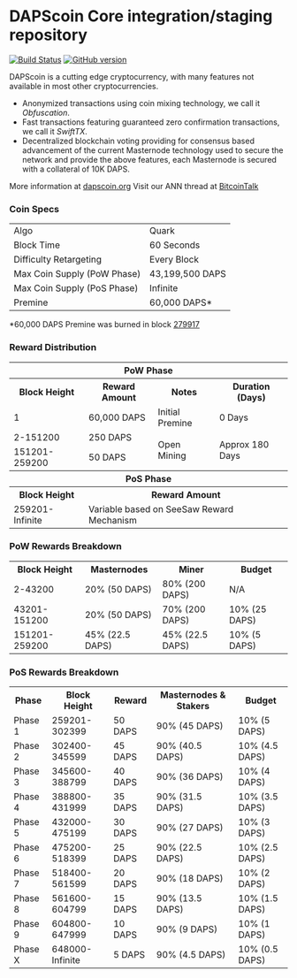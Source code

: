 DAPScoin Core integration/staging repository
=====================================

[![Build Status](https://travis-ci.org/DAPScoin-Project/DAPScoin.svg?branch=master)](https://travis-ci.org/DAPScoin-Project/DAPScoin) [![GitHub version](https://badge.fury.io/gh/DAPScoin-Project%2FDAPScoin.svg)](https://badge.fury.io/gh/DAPScoin-Project%2FDAPScoin)

DAPScoin is a cutting edge cryptocurrency, with many features not available in most other cryptocurrencies.
- Anonymized transactions using coin mixing technology, we call it _Obfuscation_.
- Fast transactions featuring guaranteed zero confirmation transactions, we call it _SwiftTX_.
- Decentralized blockchain voting providing for consensus based advancement of the current Masternode
  technology used to secure the network and provide the above features, each Masternode is secured
  with a collateral of 10K DAPS.

More information at [dapscoin.org](http://www.dapscoin.org) Visit our ANN thread at [BitcoinTalk](http://www.bitcointalk.org/index.php?topic=1262920)

### Coin Specs
<table>
<tr><td>Algo</td><td>Quark</td></tr>
<tr><td>Block Time</td><td>60 Seconds</td></tr>
<tr><td>Difficulty Retargeting</td><td>Every Block</td></tr>
<tr><td>Max Coin Supply (PoW Phase)</td><td>43,199,500 DAPS</td></tr>
<tr><td>Max Coin Supply (PoS Phase)</td><td>Infinite</td></tr>
<tr><td>Premine</td><td>60,000 DAPS*</td></tr>
</table>

*60,000 DAPS Premine was burned in block [279917](http://www.presstab.pw/phpexplorer/DAPScoin/block.php?blockhash=206d9cfe859798a0b0898ab00d7300be94de0f5469bb446cecb41c3e173a57e0)

### Reward Distribution

<table>
<th colspan=4>PoW Phase</th>
<tr><th>Block Height</th><th>Reward Amount</th><th>Notes</th><th>Duration (Days)</th></tr>
<tr><td>1</td><td>60,000 DAPS</td><td>Initial Premine</td><td>0 Days</td></tr>
<tr><td>2-151200</td><td>250 DAPS</td><td rowspan=2>Open Mining</td><td rowspan=2> Approx 180 Days</td></tr>
<tr><td>151201-259200</td><td>50 DAPS</td></tr>
<tr><th colspan=4>PoS Phase</th></tr>
<tr><th>Block Height</th><th colspan=3>Reward Amount</th></tr>
<tr><td>259201-Infinite</td><td colspan=3>Variable based on SeeSaw Reward Mechanism</td></tr>
</table>

### PoW Rewards Breakdown

<table>
<th>Block Height</th><th>Masternodes</th><th>Miner</th><th>Budget</th>
<tr><td>2-43200</td><td>20% (50 DAPS)</td><td>80% (200 DAPS)</td><td>N/A</td></tr>
<tr><td>43201-151200</td><td>20% (50 DAPS)</td><td>70% (200 DAPS)</td><td>10% (25 DAPS)</td></tr>
<tr><td>151201-259200</td><td>45% (22.5 DAPS)</td><td>45% (22.5 DAPS)</td><td>10% (5 DAPS)</td></tr>
</table>

### PoS Rewards Breakdown

<table>
<th>Phase</th><th>Block Height</th><th>Reward</th><th>Masternodes & Stakers</th><th>Budget</th>
<tr><td>Phase 1</td><td>259201-302399</td><td>50 DAPS</td><td>90% (45 DAPS)</td><td>10% (5 DAPS)</td></tr>
<tr><td>Phase 2</td><td>302400-345599</td><td>45 DAPS</td><td>90% (40.5 DAPS)</td><td>10% (4.5 DAPS)</td></tr>
<tr><td>Phase 3</td><td>345600-388799</td><td>40 DAPS</td><td>90% (36 DAPS)</td><td>10% (4 DAPS)</td></tr>
<tr><td>Phase 4</td><td>388800-431999</td><td>35 DAPS</td><td>90% (31.5 DAPS)</td><td>10% (3.5 DAPS)</td></tr>
<tr><td>Phase 5</td><td>432000-475199</td><td>30 DAPS</td><td>90% (27 DAPS)</td><td>10% (3 DAPS)</td></tr>
<tr><td>Phase 6</td><td>475200-518399</td><td>25 DAPS</td><td>90% (22.5 DAPS)</td><td>10% (2.5 DAPS)</td></tr>
<tr><td>Phase 7</td><td>518400-561599</td><td>20 DAPS</td><td>90% (18 DAPS)</td><td>10% (2 DAPS)</td></tr>
<tr><td>Phase 8</td><td>561600-604799</td><td>15 DAPS</td><td>90% (13.5 DAPS)</td><td>10% (1.5 DAPS)</td></tr>
<tr><td>Phase 9</td><td>604800-647999</td><td>10 DAPS</td><td>90% (9 DAPS)</td><td>10% (1 DAPS)</td></tr>
<tr><td>Phase X</td><td>648000-Infinite</td><td>5 DAPS</td><td>90% (4.5 DAPS)</td><td>10% (0.5 DAPS)</td></tr>
</table>

